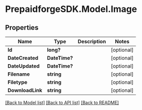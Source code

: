 
# PrepaidforgeSDK.Model.Image

## Properties

Name | Type | Description | Notes
------------ | ------------- | ------------- | -------------
**Id** | **long?** |  | [optional] 
**DateCreated** | **DateTime?** |  | [optional] 
**DateUpdated** | **DateTime?** |  | [optional] 
**Filename** | **string** |  | [optional] 
**Filetype** | **string** |  | [optional] 
**DownloadLink** | **string** |  | [optional] 

[[Back to Model list]](../README.md#documentation-for-models)
[[Back to API list]](../README.md#documentation-for-api-endpoints)
[[Back to README]](../README.md)

